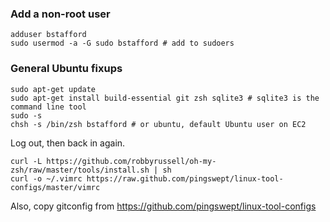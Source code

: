 ### Add a non-root user ###

    adduser bstafford
    sudo usermod -a -G sudo bstafford # add to sudoers

### General Ubuntu fixups ###

    sudo apt-get update
    sudo apt-get install build-essential git zsh sqlite3 # sqlite3 is the command line tool
    sudo -s
    chsh -s /bin/zsh bstafford # or ubuntu, default Ubuntu user on EC2

Log out, then back in again.

    curl -L https://github.com/robbyrussell/oh-my-zsh/raw/master/tools/install.sh | sh
    curl -o ~/.vimrc https://raw.github.com/pingswept/linux-tool-configs/master/vimrc

Also, copy gitconfig from https://github.com/pingswept/linux-tool-configs
